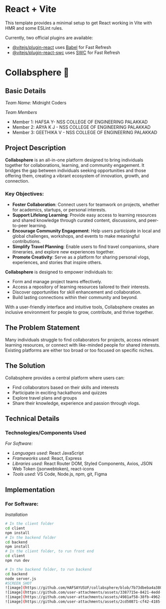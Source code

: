 # React + Vite

This template provides a minimal setup to get React working in Vite with HMR and some ESLint rules.

Currently, two official plugins are available:

- [@vitejs/plugin-react](https://github.com/vitejs/vite-plugin-react/blob/main/packages/plugin-react/README.md) uses [Babel](https://babeljs.io/) for Fast Refresh
- [@vitejs/plugin-react-swc](https://github.com/vitejs/vite-plugin-react-swc) uses [SWC](https://swc.rs/) for Fast Refresh
# Collabsphere 🎯

## Basic Details

*Team Name:* Midnight Coders

*Team Members*
*   Member 1: HAFSA Y- NSS COLLEGE OF ENGINEERING PALAKKAD
*   Member 2: ARYA K J -  NSS COLLEGE OF ENGINEERING PALAKKAD
*   Member 3: GEETHIKA V   - NSS COLLEGE OF ENGINEERING PALAKKAD



## Project Description

**Collabsphere** is an all-in-one platform designed to bring individuals together for collaborations, learning, and community engagement. It bridges the gap between individuals seeking opportunities and those offering them, creating a vibrant ecosystem of innovation, growth, and connection.

### Key Objectives:
- **Foster Collaboration**: Connect users for teamwork on projects, whether for academics, startups, or personal interests.
- **Support Lifelong Learning**: Provide easy access to learning resources and shared knowledge through curated content, discussions, and peer-to-peer learning.
- **Encourage Community Engagement**: Help users participate in local and global challenges, workshops, and events to make meaningful contributions.
- **Simplify Travel Planning**: Enable users to find travel companions, share itineraries, and explore new experiences together.
- **Promote Creativity**: Serve as a platform for sharing personal vlogs, experiences, and stories that inspire others.

**Collabsphere** is designed to empower individuals to:
- Form and manage project teams effectively.
- Access a repository of learning resources tailored to their interests.
- Discover opportunities for skill enhancement and collaboration.
- Build lasting connections within their community and beyond.

With a user-friendly interface and intuitive tools, Collabsphere creates an inclusive environment for people to grow, contribute, and thrive together.

## The Problem Statement

Many individuals struggle to find collaborators for projects, access relevant learning resources, or connect with like-minded people for shared interests. Existing platforms are either too broad or too focused on specific niches.

## The Solution

Collabsphere provides a central platform where users can:
*  Find collaborators based on their skills and interests
*  Participate in exciting hackathons and quizzes
*   Explore travel plans and groups
* Share their knowledge, experience and passion through vlogs.

## Technical Details

### Technologies/Components Used

*For Software:*

*   *Languages used:*
    React JavaScript
*   *Frameworks used:*
    React, Express
*   *Libraries used:*
    React Router DOM, Styled Components, Axios, JSON Web Token (jsonwebtoken), react-icons
*   *Tools used:*
    VS Code, Node.js, npm, git, Figma


## Implementation

### For Software:

*Installation*
```bash
# In the client folder
cd client
npm install
# In the backend folder
cd backend
npm install
# In the client folder, to run front end
cd client
npm run dev

# In the backend folder, to run backend
cd backend
node server.js
#SCREEN SHOT
![image](https://github.com/HAFSAYUSUF/collabsphere/blob/7b73dbeba4a380f64f451cec385c217a654289c0/github%201.jpg)
![image](https://github.com/user-attachments/assets/3387715e-8421-4edd-bd43-8f7cf495f602)
![image](https://github.com/user-attachments/assets/4981af58-38fb-4962-a44c-e179e0469704)
![image](https://github.com/user-attachments/assets/2cd50871-cf42-4185-b3d4-41d3d06ee41b)




